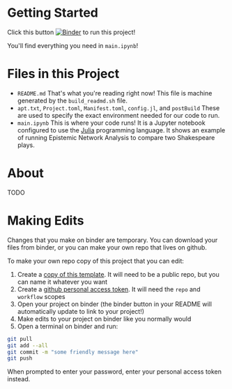 # Getting Started

Click this button [![Binder](https://mybinder.org/badge_logo.svg)](${BINDER_URL}) to run this project!

You'll find everything you need in `main.ipynb`!

# Files in this Project

- `README.md` That's what you're reading right now! This file is machine generated by the `build_readmd.sh` file.
- `apt.txt`, `Project.toml`, `Manifest.toml`, `config.jl`, and `postBuild` These are used to specify the exact environment needed for our code to run.
- `main.ipynb` This is where your code runs! It is a Jupyter notebook configured to use the [Julia](https://julialang.org/) programming language. It shows an example of running Epistemic Network Analysis to compare two Shakespeare plays.

# About

TODO

# Making Edits

Changes that you make on binder are temporary. You can download your files from binder, or you can make your own repo that lives on github.

To make your own repo copy of this project that you can edit:

1. Create a [copy of this template](${GENERATE_URL}). It will need to be a public repo, but you can name it whatever you want
2. Create a [github personal access token](https://docs.github.com/en/authentication/keeping-your-account-and-data-secure/creating-a-personal-access-token). It will need the `repo` and `workflow` scopes
3. Open your project on binder (the binder button in your README will automatically update to link to your project!)
4. Make edits to your project on binder like you normally would
5. Open a terminal on binder and run:
```sh
git pull
git add --all
git commit -m "some friendly message here"
git push
```
When prompted to enter your password, enter your personal access token instead.
